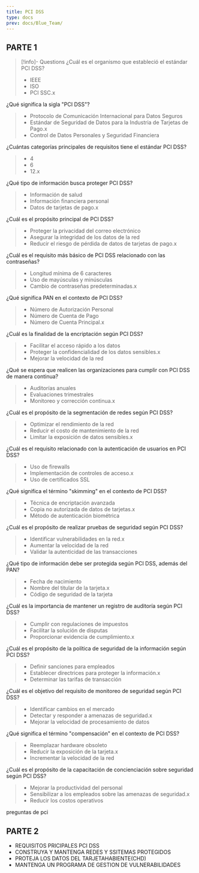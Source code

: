 ```yaml
---
title: PCI DSS
type: docs
prev: docs/Blue_Team/
---
```


## PARTE 1
>
> [!info]- Questions
¿Cuál es el organismo que estableció el estándar PCI DSS?
>
> - IEEE
> - ISO
> - PCI SSC.x

¿Qué significa la sigla "PCI DSS"?
>
> - Protocolo de Comunicación Internacional para Datos Seguros
> - Estándar de Seguridad de Datos para la Industria de Tarjetas de Pago.x
> - Control de Datos Personales y Seguridad Financiera

¿Cuántas categorías principales de requisitos tiene el estándar PCI DSS?
>
> - 4
> - 6
> - 12.x

¿Qué tipo de información busca proteger PCI DSS?
>
> - Información de salud
> - Información financiera personal
> - Datos de tarjetas de pago.x

¿Cuál es el propósito principal de PCI DSS?
>
> - Proteger la privacidad del correo electrónico
> - Asegurar la integridad de los datos de la red
> - Reducir el riesgo de pérdida de datos de tarjetas de pago.x

¿Cuál es el requisito más básico de PCI DSS relacionado con las contraseñas?
>
> - Longitud mínima de 6 caracteres
> - Uso de mayúsculas y minúsculas
> - Cambio de contraseñas predeterminadas.x

¿Qué significa PAN en el contexto de PCI DSS?
>
> - Número de Autorización Personal
> - Número de Cuenta de Pago
> - Número de Cuenta Principal.x

¿Cuál es la finalidad de la encriptación según PCI DSS?
>
> - Facilitar el acceso rápido a los datos
> - Proteger la confidencialidad de los datos sensibles.x
> - Mejorar la velocidad de la red

¿Qué se espera que realicen las organizaciones para cumplir con PCI DSS de manera continua?
>
> - Auditorías anuales
> - Evaluaciones trimestrales
> - Monitoreo y corrección continua.x

¿Cuál es el propósito de la segmentación de redes según PCI DSS?
>
> - Optimizar el rendimiento de la red
> - Reducir el costo de mantenimiento de la red
> - Limitar la exposición de datos sensibles.x

¿Cuál es el requisito relacionado con la autenticación de usuarios en PCI DSS?
>
> - Uso de firewalls
> - Implementación de controles de acceso.x
> - Uso de certificados SSL

 ¿Qué significa el término "skimming" en el contexto de PCI DSS?
>
> - Técnica de encriptación avanzada
> - Copia no autorizada de datos de tarjetas.x
> - Método de autenticación biométrica

¿Cuál es el propósito de realizar pruebas de seguridad según PCI DSS?
>
> - Identificar vulnerabilidades en la red.x
> - Aumentar la velocidad de la red
> - Validar la autenticidad de las transacciones

¿Qué tipo de información debe ser protegida según PCI DSS, además del PAN?
>
> - Fecha de nacimiento
> - Nombre del titular de la tarjeta.x
> - Código de seguridad de la tarjeta

¿Cuál es la importancia de mantener un registro de auditoría según PCI DSS?
>
> - Cumplir con regulaciones de impuestos
> - Facilitar la solución de disputas
> - Proporcionar evidencia de cumplimiento.x

¿Cuál es el propósito de la política de seguridad de la información según PCI DSS?
>
> - Definir sanciones para empleados
> - Establecer directrices para proteger la información.x
> - Determinar las tarifas de transacción

¿Cuál es el objetivo del requisito de monitoreo de seguridad según PCI DSS?
>
> - Identificar cambios en el mercado
> - Detectar y responder a amenazas de seguridad.x
> - Mejorar la velocidad de procesamiento de datos

¿Qué significa el término "compensación" en el contexto de PCI DSS?
>
> - Reemplazar hardware obsoleto
> - Reducir la exposición de la tarjeta.x
> - Incrementar la velocidad de la red

¿Cuál es el propósito de la capacitación de concienciación sobre seguridad según PCI DSS?
>
> - Mejorar la productividad del personal
> - Sensibilizar a los empleados sobre las amenazas de seguridad.x
> - Reducir los costos operativos

preguntas de pci

## PARTE 2

- REQUISITOS PRICIPALES PCI DSS
- CONSTRUYA Y MANTENGA REDES Y SSITEMAS PROTEGIDOS
- PROTEJA LOS DATOS DEL TARJETAHABIENTE(CHD)
- MANTENGA UN PROGRAMA DE GESTION DE VULNERABILIDADES
